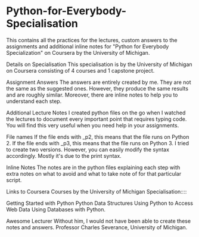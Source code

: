 # Python-for-Everybody-Specialisation
This contains all the practices for the lectures, custom answers to the assignments and additional inline notes for "Python for Everybody Specialization" on Coursera by the University of Michigan.


Details on Specialisation
This specialisation is by the University of Michigan on Coursera consisting of 4 courses and 1 capstone project.

Assignment Answers
The answers are entirely created by me. They are not the same as the suggested ones. However, they produce the same results and are roughly similar. Moreover, there are inline notes to help you to understand each step.

Additional Lecture Notes
I created python files on the go when I watched the lectures to document every important point that requires typing code. You will find this very useful when you need help in your assignments.

File names
If the file ends with _p2, this means that the file runs on Python 2.
If the file ends with _p3, this means that the file runs on Python 3.
I tried to create two versions. However, you can easily modify the syntax accordingly. Mostly it's due to the print syntax.

Inline Notes
The notes are in the python files explaining each step with extra notes on what to avoid and what to take note of for that particular script.

Links to Coursera Courses by the University of Michigan
Specialisation::::

Getting Started with Python
Python Data Structures
Using Python to Access Web Data
Using Databases with Python.

Awesome Lecturer
Without him, I would not have been able to create these notes and answers.
Professor Charles Severance, University of Michigan.
